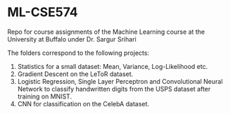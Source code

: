 # ML-CSE574
Repo for course assignments of the Machine Learning course at the University at Buffalo under Dr. Sargur Srihari

The folders correspond to the following projects:

1. Statistics for a small dataset: Mean, Variance, Log-Likelihood etc.
2. Gradient Descent on the LeToR dataset.
3. Logistic Regression, Single Layer Perceptron and Convolutional Neural Network to classify handwritten digits from the USPS dataset after training on MNIST.
4. CNN for classification on the CelebA dataset.
